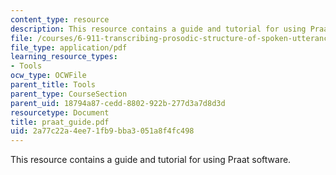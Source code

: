 ```yaml
---
content_type: resource
description: This resource contains a guide and tutorial for using Praat software.
file: /courses/6-911-transcribing-prosodic-structure-of-spoken-utterances-with-tobi-january-iap-2006/2a77c22a4ee71fb9bba3051a8f4fc498_praat_guide.pdf
file_type: application/pdf
learning_resource_types:
- Tools
ocw_type: OCWFile
parent_title: Tools
parent_type: CourseSection
parent_uid: 18794a87-cedd-8802-922b-277d3a7d8d3d
resourcetype: Document
title: praat_guide.pdf
uid: 2a77c22a-4ee7-1fb9-bba3-051a8f4fc498
---
```

This resource contains a guide and tutorial for using Praat software.

